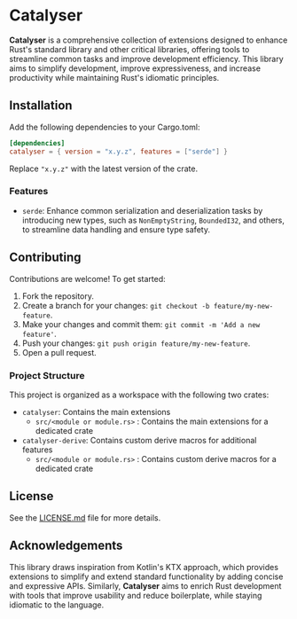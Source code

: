 # Catalyser

**Catalyser** is a comprehensive collection of extensions designed to enhance
Rust's  standard library and other critical libraries, offering tools to
streamline common tasks and improve development efficiency. This library aims to
simplify development, improve expressiveness, and increase productivity while
maintaining Rust's idiomatic principles.

## Installation

Add the following dependencies to your Cargo.toml:

```toml
[dependencies]
catalyser = { version = "x.y.z", features = ["serde"] }
```

Replace `"x.y.z"` with the latest version of the crate.

### Features

[//]: # (- `derive`: Automate recurring tasks with custom derive macros.)
- `serde`: Enhance common serialization and
  deserialization tasks by introducing new types, such as `NonEmptyString`,
  `BoundedI32`, and others, to streamline data handling and ensure type safety.

## Contributing

Contributions are welcome! To get started:

1. Fork the repository.
2. Create a branch for your changes: `git checkout -b feature/my-new-feature`.
3. Make your changes and commit them: `git commit -m 'Add a new feature'`.
4. Push your changes: `git push origin feature/my-new-feature`.
5. Open a pull request.

### Project Structure

This project is organized as a workspace with the following two crates:

- `catalyser`: Contains the main extensions
    - `src/<module or module.rs>` : Contains the main extensions for a dedicated
      crate
- `catalyser-derive`: Contains custom derive macros for additional features
    - `src/<module or module.rs>` : Contains custom derive macros for a
      dedicated crate

## License

See the [LICENSE.md](LICENSE.md) file for more details.

## Acknowledgements

This library draws inspiration from Kotlin's KTX approach, which provides
extensions to simplify and extend standard functionality by adding concise and
expressive APIs. Similarly, **Catalyser** aims to enrich Rust development with
tools that improve usability and reduce boilerplate, while staying idiomatic to
the language.
